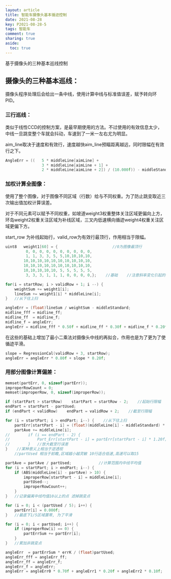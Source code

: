 ```yaml
---
layout: article
title: 智能车摄像头基本循迹控制
date: 2021-08-28
key: P2021-08-28-5
tags: 智能车
comment: true
sharing: true
aside:
  toc: true
---
```


基于摄像头的三种基本巡线控制

<!--more-->

## 摄像头的三种基本巡线：

摄像头程序处理后会给出一条中线，使用计算中线与标准值误差，赋予转向环PID。

### 三行巡线：

类似于线性CCD的控制方案，是最早期使用的方法。不过使用的有效信息太少，中线一旦跳变整个车就会抖动，车速到了一米一左右尤为明显。

aim_line取决于速度和有效行，速度越快aim_line预瞄距离越远，同时限幅在有效行之下。

```c
AngleErr = ((   5 * middleLine[aimLine] +
                3 * middleLine[aimLine + 1] +
                2 * middleLine[aimLine + 2]) / (10.000f)) - middleStandard;
```

### 加权计算全图像：

使用了整个图像，对于图像不同区域（行数）给与不同权重。为了防止跳变取近三次输出值加权计算误差。

对于不同元素可以赋予不同权重，如坡道weight3权重整体关注区域更偏向上方，环岛weight2权重关注区域为补线区域，三叉内低速横向循迹weight4权重关注区域更偏下方。

start_row 为补线起始行，valid_row为有效行最顶行，作用相当于限幅。

```c
uint8   weight1[60] = {                        //0为图像最顶行
         0, 0, 0, 0, 0, 0, 0, 0, 0, 0,
         1, 1, 3, 3, 5, 5,10,10,10,10,
        10,10,10,10,10,10,10,10,10,10,
        10,10,10,10,10,10,10,10,10,10,
        10,10,10,10,10, 5, 5, 5, 5, 5,
         3, 3, 3, 1, 1, 1, 0, 0, 0, 0,};    //基础    //注意斜率变化引起的跳变,要平滑

for(i = startRow; i > validRow + 1; i --) {
    weightSum += weight1[i];
    lineSum += weight1[i] * middleLine[i];
}   //从下往上扫

angleErr = (float)lineSum / weightSum - middleStandard;
midline_fff = midline_ff;
midline_ff  = midline_f;
midline_f = angleErr;
angleErr = midline_fff * 0.50f + midline_ff * 0.30f + midline_f * 0.20f;
```

在这些的基础上增加了最小二乘法对摄像头中线的再拟合，作用也是为了更为了使循迹平滑。

```   c
slope = RegressionCal(validRow + 3, startRow); 
angleErr = angleErr * 0.80f + slope * 0.20f;
```

### 用部分图像计算偏差：

```c
memset(partErr, 0, sizeof(partErr));
improperRowCount = 0;
memset(improperRow, 0, sizeof(improperRow));

if (startPart > startRow)    startPart = startRow - 2;    //起始行限幅
endPart = startPart - partUsed;
if (endPart < validRow)    endPart = validRow + 2;    //截至行限幅

for (i = startPart; i > endPart; i--) {    //从下往上扫
    partErr[startPart - i] = (float)(middleLine[i] - middleStandard) * 100.0f / ((float)imgRealWidth[i] / 2.0f);
    partAve += middleLine[i];
//        if (i == endPart - 2) {
//            Part_Err[startPart - i] = partErr[startPart - i] * 1.20f;
//        }   //放大截至行误差
}    //某种意义上相当于逆透视
    //partUsed 相当于前瞻,区域越小越灵敏 10行适合低速,高速可以取15

partAve = partAve / partUsed;            //计算范围内中线平均值
for (i = startPart; i > endPart; i--) {
    if (ABS(middleLine[i] - partAve) > 10) {
        improperRow[startPart - i] = middleLine[i];
        partUsed--;
        improperRowCount++;
    }
}   //记录偏离中线均值10以上的点 滤掉跳变点

for (i = 0; i < (partUsed / 5); i++) {
    partErr[i] = 0.000f;
}   //最底下1/5区域置零, 为了平滑

for (i = 0; i < partUsed; i++) {
    if (improperRow[i] == 0) {
        partErrSum += partErr[i];
    }
}   //累加非跳变点

angleErr  = partErrSum * errK / (float)partUsed;
angleErr_fff = angleErr_ff;
angleErr_ff = angleErr_f;
angleErr_f = angleErr;
angleErr = angleErr0 * 0.70f + angleErr1 * 0.20f + angleErr2 * 0.10f;
```

